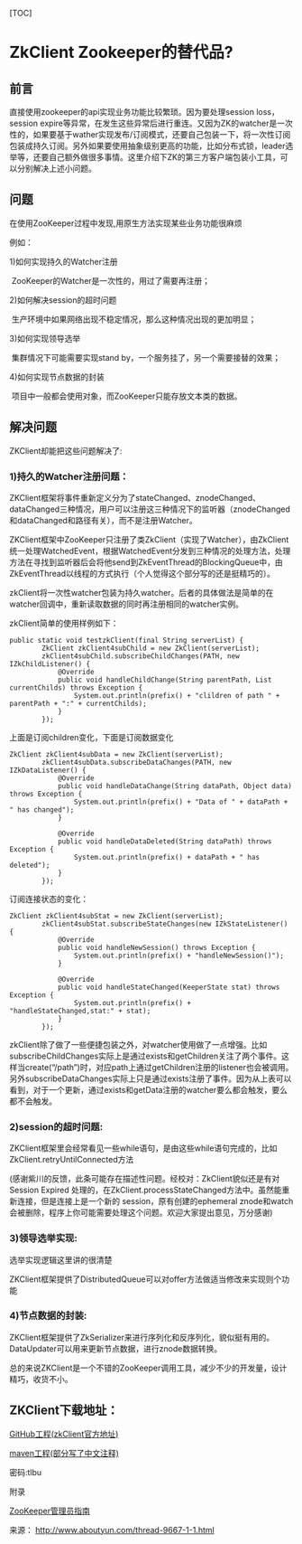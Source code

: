 [TOC]

# ZkClient Zookeeper的替代品?

## 前言

直接使用zookeeper的api实现业务功能比较繁琐。因为要处理session loss，session expire等异常，在发生这些异常后进行重连。又因为ZK的watcher是一次性的，如果要基于wather实现发布/订阅模式，还要自己包装一下，将一次性订阅包装成持久订阅。另外如果要使用抽象级别更高的功能，比如分布式锁，leader选举等，还要自己额外做很多事情。这里介绍下ZK的第三方客户端包装小工具，可以分别解决上述小问题。



## 问题

在使用ZooKeeper过程中发现,用原生方法实现某些业务功能很麻烦

例如：

1)如何实现持久的Watcher注册

​	ZooKeeper的Watcher是一次性的，用过了需要再注册；

2)如何解决session的超时问题

​	生产环境中如果网络出现不稳定情况，那么这种情况出现的更加明显；

3)如何实现领导选举

​	集群情况下可能需要实现stand by，一个服务挂了，另一个需要接替的效果；

4)如何实现节点数据的封装

​	项目中一般都会使用对象，而ZooKeeper只能存放文本类的数据。

## 解决问题

ZKClient却能把这些问题解决了:

### 1)持久的Watcher注册问题：

ZKClient框架将事件重新定义分为了stateChanged、znodeChanged、dataChanged三种情况，用户可以注册这三种情况下的监听器（znodeChanged和dataChanged和路径有关），而不是注册Watcher。

ZKClient框架中ZooKeeper只注册了类ZkClient（实现了Watcher），由ZkClient统一处理WatchedEvent，根据WatchedEvent分发到三种情况的处理方法，处理方法在寻找到监听器后会将他send到ZkEventThread的BlockingQueue中，由ZkEventThread以线程的方式执行（个人觉得这个部分写的还是挺精巧的）。

zkClient将一次性watcher包装为持久watcher。后者的具体做法是简单的在watcher回调中，重新读取数据的同时再注册相同的watcher实例。

zkClient简单的使用样例如下：

```
public static void testzkClient(final String serverList) {
        ZkClient zkClient4subChild = new ZkClient(serverList);
        zkClient4subChild.subscribeChildChanges(PATH, new IZkChildListener() {
            @Override
            public void handleChildChange(String parentPath, List currentChilds) throws Exception {
                System.out.println(prefix() + "clildren of path " + parentPath + ":" + currentChilds);
            }
        });
```



上面是订阅children变化，下面是订阅数据变化

```
ZkClient zkClient4subData = new ZkClient(serverList);
        zkClient4subData.subscribeDataChanges(PATH, new IZkDataListener() {
            @Override
            public void handleDataChange(String dataPath, Object data) throws Exception {
                System.out.println(prefix() + "Data of " + dataPath + " has changed");
            }

            @Override
            public void handleDataDeleted(String dataPath) throws Exception {
                System.out.println(prefix() + dataPath + " has deleted");
            }
        });
```



订阅连接状态的变化：

```
ZkClient zkClient4subStat = new ZkClient(serverList);
        zkClient4subStat.subscribeStateChanges(new IZkStateListener() {
            @Override
            public void handleNewSession() throws Exception {
                System.out.println(prefix() + "handleNewSession()");
            }

            @Override
            public void handleStateChanged(KeeperState stat) throws Exception {
                System.out.println(prefix() + "handleStateChanged,stat:" + stat);
            }
        });
```



zkClient除了做了一些便捷包装之外，对watcher使用做了一点增强。比如subscribeChildChanges实际上是通过exists和getChildren关注了两个事件。这样当create(“/path”)时，对应path上通过getChildren注册的listener也会被调用。另外subscribeDataChanges实际上只是通过exists注册了事件。因为从上表可以看到，对于一个更新，通过exists和getData注册的watcher要么都会触发，要么都不会触发。

### 2)session的超时问题:

ZKClient框架里会经常看见一些while语句，是由这些while语句完成的，比如ZkClient.retryUntilConnected方法

(感谢紫川的反馈，此条可能存在描述性问题。经校对：ZkClient貌似还是有对Session Expired 处理的，在ZkClient.processStateChanged方法中。虽然能重新连接，但是连接上是一个新的 session，原有创建的ephemeral znode和watch会被删除，程序上你可能需要处理这个问题。欢迎大家提出意见，万分感谢)

### 3)领导选举实现:

选举实现逻辑这里讲的很清楚

ZKClient框架提供了DistributedQueue可以对offer方法做适当修改来实现则个功能

### 4)节点数据的封装:

ZKClient框架提供了ZkSerializer来进行序列化和反序列化，貌似挺有用的。DataUpdater可以用来更新节点数据，进行znode数据转换。

总的来说ZKClient是一个不错的ZooKeeper调用工具，减少不少的开发量，设计精巧，收货不小。

## ZKClient下载地址：

[GitHub工程(zkClient官方地址)](https://github.com/sgroschupf/zkclient)

[maven工程(部分写了中文注释)](https://pan.baidu.com/share/init?shareid=479888&uk=1594251864)

密码:tlbu

附录

[ZooKeeper管理员指南](http://rdc.taobao.com/team/jm/archives/2318)



来源： <http://www.aboutyun.com/thread-9667-1-1.html>
